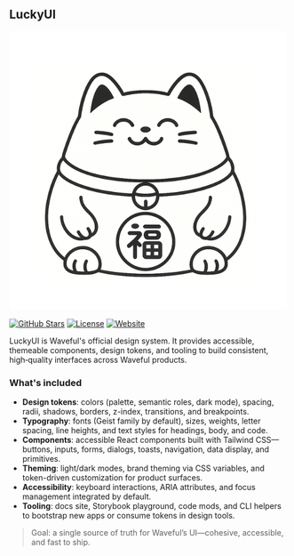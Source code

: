 ## LuckyUI

![LuckyUI Logo](./public/lucky_ui_logo.png)

[![GitHub Stars](https://img.shields.io/github/stars/waveful/lucky-ui?style=for-the-badge)](https://github.com/waveful/lucky-ui/stargazers)
[![License](https://img.shields.io/github/license/waveful/lucky-ui?style=for-the-badge)](./LICENSE)
[![Website](https://img.shields.io/badge/website-lucky--ui.com-4CAF50?style=for-the-badge)](https://lucky-ui.com)

LuckyUI is Waveful's official design system. It provides accessible, themeable
components, design tokens, and tooling to build consistent, high‑quality
interfaces across Waveful products.

### What's included

- **Design tokens**: colors (palette, semantic roles, dark mode), spacing, radii,
  shadows, borders, z-index, transitions, and breakpoints.
- **Typography**: fonts (Geist family by default), sizes, weights, letter spacing,
  line heights, and text styles for headings, body, and code.
- **Components**: accessible React components built with Tailwind CSS—buttons,
  inputs, forms, dialogs, toasts, navigation, data display, and primitives.
- **Theming**: light/dark modes, brand theming via CSS variables, and token-driven
  customization for product surfaces.
- **Accessibility**: keyboard interactions, ARIA attributes, and focus management
  integrated by default.
- **Tooling**: docs site, Storybook playground, code mods, and CLI helpers to
  bootstrap new apps or consume tokens in design tools.

> Goal: a single source of truth for Waveful’s UI—cohesive, accessible, and fast to ship.